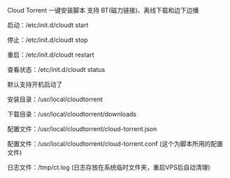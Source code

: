Cloud Torrent 一键安装脚本
支持 BT(磁力链接)、离线下载和边下边播



启动：/etc/init.d/cloudt start

停止：/etc/init.d/cloudt stop

重启：/etc/init.d/cloudt restart

查看状态：/etc/init.d/cloudt status

默认支持开机启动了

安装目录：/usr/local/cloudtorrent

下载目录：/usr/local/cloudtorrent/downloads

配置文件：/usr/local/cloudtorrent/cloud-torrent.json

配置文件：/usr/local/cloudtorrent/cloud-torrent.conf (这个为脚本所用的配置文件)

日志文件：/tmp/ct.log (日志存放在系统临时文件夹，重启VPS后自动清理)
